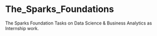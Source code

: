# The_Sparks_Foundations
The Sparks Foundation Tasks on Data Science &amp; Business Analytics as Internship work.
